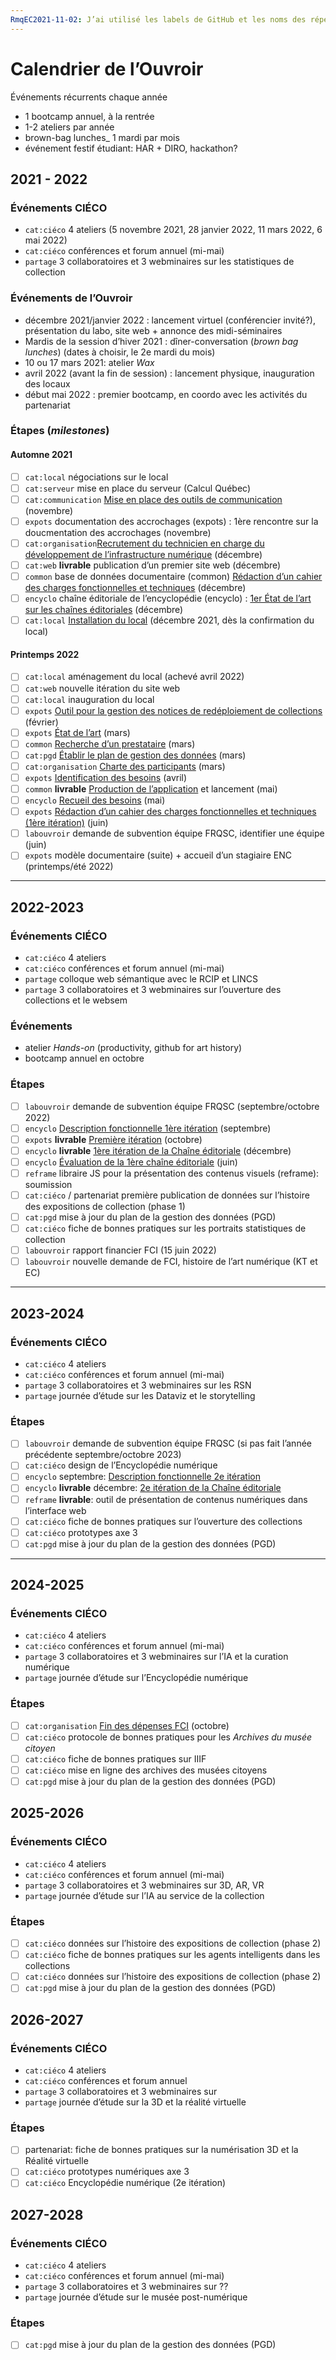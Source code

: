```yaml
---
RmqEC2021-11-02: J’ai utilisé les labels de GitHub et les noms des répertoires pour l’identification des tâches.
---
```


# Calendrier de l’Ouvroir

Événements récurrents chaque année

- 1 bootcamp annuel, à la rentrée
- 1-2 ateliers par année
- brown-bag lunches_ 1 mardi par mois
- événement festif étudiant: HAR + DIRO, hackathon? 

## 2021 - 2022

### Événements CIÉCO

- `cat:ciéco` 4 ateliers (5 novembre 2021, 28 janvier 2022, 11 mars 2022, 6 mai 2022) 
- `cat:ciéco` conférences et forum annuel (mi-mai)
- `partage` 3 collaboratoires et 3 webminaires sur les statistiques de collection

### Événements de l’Ouvroir

- décembre 2021/janvier 2022 : lancement virtuel (conférencier invité?), présentation du labo, site web + annonce des midi-séminaires
- Mardis de la session d’hiver 2021 :  dîner-conversation (*brown bag lunches*) (dates à choisir, le 2e mardi du mois)
- 10 ou 17 mars 2021: atelier *Wax* 
- avril 2022 (avant la fin de session) : lancement physique, inauguration des locaux
- début mai 2022 : premier bootcamp, en coordo avec les activités du partenariat


### Étapes (_milestones_)

#### Automne 2021

- [ ] `cat:local` négociations sur le local
- [ ] `cat:serveur` mise en place du serveur (Calcul Québec)
- [ ] `cat:communication` [Mise en place des outils de communication](https://github.com/ouvroir/labouvroir/milestone/4) (novembre)
- [ ] `expots` documentation des accrochages (expots) : 1ère rencontre sur la doucmentation des accrochages (novembre)
- [ ] `cat:organisation`[Recrutement du technicien en charge du développement de l’infrastructure numérique](https://github.com/ouvroir/labouvroir/milestone/3) (décembre)
- [ ] `cat:web` **livrable** publication d’un premier site web (décembre)
- [ ] `common` base de données documentaire (common) [Rédaction d’un cahier des charges fonctionnelles et techniques](https://github.com/ouvroir/common/milestone/3) (décembre)
- [ ] `encyclo` chaîne éditoriale de l’encyclopédie (encyclo) : [1er État de l’art sur les chaînes éditoriales](https://github.com/ouvroir/encyclopedie/milestone/2) (décembre)
- [ ] `cat:local` [Installation du local](https://github.com/ouvroir/labouvroir/milestone/2) (décembre 2021, dès la confirmation du local)

#### Printemps 2022

- [ ] `cat:local` aménagement du local (achevé avril 2022)
- [ ] `cat:web` nouvelle itération du site web
- [ ] `cat:local` inauguration du local
- [ ] `expots` [Outil pour la gestion des notices de redéploiement de collections](https://github.com/ouvroir/expots/milestone/2) (février)
- [ ] `expots` [État de l’art](https://github.com/ouvroir/expots/milestone/1) (mars)
- [ ] `common` [Recherche d’un prestataire](https://github.com/ouvroir/common/milestone/4) (mars)
- [ ] `cat:pgd` [Établir le plan de gestion des données](https://github.com/ouvroir/labouvroir/milestone/7) (mars)
- [ ] `cat:organisation` [Charte des participants](https://github.com/ouvroir/labouvroir/milestone/5) (mars)
- [ ] `expots` [Identification des besoins](https://github.com/ouvroir/expots/milestone/3) (avril)
- [ ] `common` **livrable** [Production de l’application](https://github.com/ouvroir/common/milestone/5) et lancement (mai)
- [ ] `encyclo` [Recueil des besoins](https://github.com/ouvroir/encyclopedie/milestone/8) (mai)
- [ ] `expots` [Rédaction d’un cahier des charges fonctionnelles et techniques (1ère itération)](https://github.com/ouvroir/expots/milestone/4) (juin)
- [ ] `labouvroir` demande de subvention équipe FRQSC, identifier une équipe (juin)
- [ ] `expots` modèle documentaire (suite) + accueil d’un stagiaire ENC (printemps/été 2022)

___



## 2022-2023

### Événements CIÉCO

- `cat:ciéco` 4 ateliers 
- `cat:ciéco` conférences et forum annuel (mi-mai)
- `partage` colloque web sémantique avec le RCIP et LINCS
- `partage` 3 collaboratoires et 3 webminaires sur l’ouverture des collections et le websem

### Événements

- atelier _Hands-on_ (productivity, github for art history)
- bootcamp annuel en octobre

### Étapes

- [ ] `labouvroir` demande de subvention équipe FRQSC (septembre/octobre 2022)
- [ ] `encyclo` [Description fonctionnelle 1ère itération](https://github.com/ouvroir/encyclopedie/milestone/1) (septembre)
- [ ] `expots` **livrable** [Première itération](https://github.com/ouvroir/expots/milestone/5) (octobre)
- [ ] `encyclo` **livrable** [1ère itération de la Chaîne éditoriale](https://github.com/ouvroir/encyclopedie/milestone/6) (décembre)
- [ ] `encyclo` [Évaluation de la 1ère chaîne éditoriale](https://github.com/ouvroir/encyclopedie/milestone/7) (juin)
- [ ] `reframe` libraire JS pour la présentation des contenus visuels (reframe): soumission
- [ ] `cat:ciéco` / partenariat première publication de données sur l’histoire des expositions de collection (phase 1)
- [ ] `cat:pgd` mise à jour du plan de la gestion des données (PGD)
- [ ] `cat:ciéco` fiche de bonnes pratiques sur les portraits statistiques de collection
- [ ] `labouvroir` rapport financier FCI (15 juin 2022)
- [ ] `labouvroir` nouvelle demande de FCI, histoire de l’art numérique (KT et EC)

___



## 2023-2024

### Événements CIÉCO

- `cat:ciéco` 4 ateliers
- `cat:ciéco` conférences et forum annuel (mi-mai)
- `partage` 3 collaboratoires et 3 webminaires sur les RSN
- `partage` journée d’étude sur les Dataviz et le storytelling

### Étapes

- [ ] `labouvroir` demande de subvention équipe FRQSC (si pas fait l’année précédente septembre/octobre 2023)
- [ ] `cat:ciéco` design de l’Encyclopédie numérique
- [ ] `encyclo` septembre: [Description fonctionnelle 2e itération](https://github.com/ouvroir/encyclopedie/milestone/5)
- [ ] `encyclo` **livrable** décembre: [2e itération de la Chaîne éditoriale](https://github.com/ouvroir/encyclopedie/milestone/4)
- [ ] `reframe` **livrable**: outil de présentation de contenus numériques dans l’interface web
- [ ] `cat:ciéco` fiche de bonnes pratiques sur l’ouverture des collections
- [ ] `cat:ciéco` prototypes axe 3
- [ ]  `cat:pgd` mise à jour du plan de la gestion des données (PGD)

___



## 2024-2025

### Événements CIÉCO

- `cat:ciéco` 4 ateliers
- `cat:ciéco` conférences et forum annuel (mi-mai)
- `partage` 3 collaboratoires et 3 webminaires sur l’IA et la curation numérique
- `partage` journée d’étude sur l’Encyclopédie numérique

### Étapes

- [ ] `cat:organisation` [Fin des dépenses FCI](https://github.com/ouvroir/labouvroir/milestone/6) (octobre)
- [ ] `cat:ciéco` protocole de bonnes pratiques pour les *Archives du musée citoyen*
- [ ] `cat:ciéco` fiche de bonnes pratiques sur IIIF
- [ ] `cat:ciéco` mise en ligne des archives des musées citoyens
- [ ]  `cat:pgd` mise à jour du plan de la gestion des données (PGD)

## 2025-2026

### Événements CIÉCO

- `cat:ciéco` 4 ateliers 
- `cat:ciéco` conférences et forum annuel (mi-mai)
- `partage` 3 collaboratoires et 3 webminaires sur 3D, AR, VR
- `partage` journée d’étude sur l’IA au service de la collection

### Étapes

- [ ] `cat:ciéco` données sur l’histoire des expositions de collection (phase 2)
- [ ] `cat:ciéco` fiche de bonnes pratiques sur les agents intelligents dans les collections
- [ ] `cat:ciéco` données sur l’histoire des expositions de collection (phase 2)
- [ ]  `cat:pgd` mise à jour du plan de la gestion des données (PGD)

## 2026-2027

### Événements CIÉCO

- `cat:ciéco` 4 ateliers 
- `cat:ciéco` conférences et forum annuel 
- `partage` 3 collaboratoires et 3 webminaires sur 
- `partage` journée d’étude sur la 3D et la réalité virtuelle

### Étapes

- [ ] partenariat: fiche de bonnes pratiques sur la numérisation 3D et la Réalité virtuelle
- [ ] `cat:ciéco` prototypes numériques axe 3
- [ ] `cat:ciéco` Encyclopédie numérique (2e itération)

## 2027-2028

### Événements CIÉCO

- `cat:ciéco` 4 ateliers 
- `cat:ciéco` conférences et forum annuel (mi-mai)
- `partage` 3 collaboratoires et 3 webminaires sur ??
- `partage` journée d’étude sur le musée post-numérique

### Étapes

- [ ] `cat:pgd` mise à jour du plan de la gestion des données (PGD)

